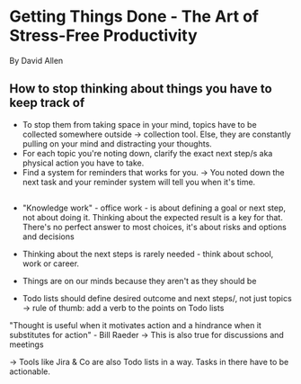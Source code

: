 # Getting Things Done - The Art of Stress-Free Productivity
By David Allen

## How to stop thinking about things you have to keep track of
- To stop them from taking space in your mind, topics have to be collected somewhere outside -> collection tool.
  Else, they are constantly pulling on your mind and distracting your thoughts.
- For each topic you're noting down, clarify the exact next step/s aka physical action you have to take.
- Find a system for reminders that works for you.
-> You noted down the next task and your reminder system will tell you when it's time.

## 
- "Knowledge work" - office work - is about defining a goal or next step, not about doing it.
  Thinking about the expected result is a key for that.
  There's no perfect answer to most choices, it's about risks and options and decisions
- Thinking about the next steps is rarely needed - think about school, work or career.

- Things are on our minds because they aren't as they should be
- Todo lists should define desired outcome and next steps/, not just topics
-> rule of thumb: add a verb to the points on Todo lists

"Thought is useful when it motivates action and a hindrance when it substitutes for action" - Bill Raeder
-> This is also true for discussions and meetings

-> Tools like Jira & Co are also Todo lists in a way. Tasks in there have to be actionable.
